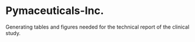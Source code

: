 # Pymaceuticals-Inc.
Generating tables and figures needed for the technical report of the clinical study. 
